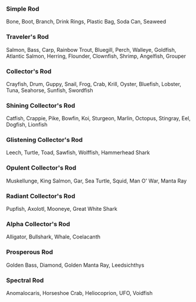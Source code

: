 ### Simple Rod
Bone, Boot, Branch, Drink Rings, Plastic Bag, Soda Can, Seaweed

### Traveler's Rod
Salmon, Bass, Carp, Rainbow Trout, Bluegill, Perch, Walleye, Goldfish, Atlantic Salmon, Herring, Flounder, Clownfish, Shrimp, Angelfish, Grouper

### Collector's Rod
Crayfish, Drum, Guppy, Snail, Frog, Crab, Krill, Oyster, Bluefish, Lobster, Tuna, Seahorse, Sunfish, Swordfish

### Shining Collector's Rod
Catfish, Crappie, Pike, Bowfin, Koi, Sturgeon, Marlin, Octopus, Stingray, Eel, Dogfish, Lionfish

### Glistening Collector's Rod
Leech, Turtle, Toad, Sawfish, Wolffish, Hammerhead Shark

### Opulent Collector's Rod
Muskellunge, King Salmon, Gar, Sea Turtle, Squid, Man O' War, Manta Ray

### Radiant Collector's Rod
Pupfish, Axolotl, Mooneye, Great White Shark

### Alpha Collector's Rod
Alligator, Bullshark, Whale, Coelacanth

### Prosperous Rod
Golden Bass, Diamond, Golden Manta Ray, Leedsichthys

### Spectral Rod
Anomalocaris, Horseshoe Crab, Heliocoprion, UFO, Voidfish